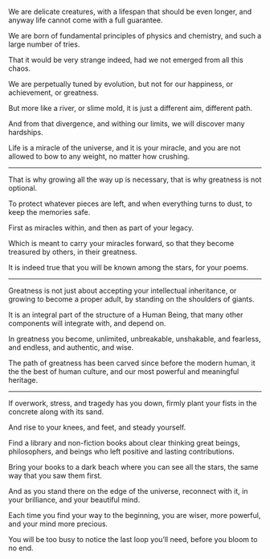 We are delicate creatures, with a lifespan that should be even longer,
and anyway life cannot come with a full guarantee.

We are born of fundamental principles of physics and chemistry,
and such a large number of tries.

That it would be very strange indeed,
had we not emerged from all this chaos.

We are perpetually tuned by evolution,
but not for our happiness, or achievement, or greatness.

But more like a river, or slime mold,
it is just a different aim, different path.

And from that divergence,
and withing our limits, we will discover many hardships.

Life is a miracle of the universe, and it is your miracle,
and you are not allowed to bow to any weight, no matter how crushing.

---

That is why growing all the way up is necessary,
that is why greatness is not optional.

To protect whatever pieces are left,
and when everything turns to dust, to keep the memories safe.

First as miracles within,
and then as part of your legacy.

Which is meant to carry your miracles forward,
so that they become treasured by others, in their greatness.

It is indeed true that you will be known among the stars,
for your poems.

---

Greatness is not just about accepting your intellectual inheritance,
or growing to become a proper adult, by standing on the shoulders of giants.

It is an integral part of the structure of a Human Being,
that many other components will integrate with, and depend on.

In greatness you become, unlimited, unbreakable, unshakable,
and fearless, and endless, and authentic, and wise.

The path of greatness has been carved since before the modern human,
it the the best of human culture, and our most powerful  and meaningful heritage.

---

If overwork, stress, and tragedy has you down,
firmly plant your fists in the concrete along with its sand.

And rise to your knees, and feet,
and steady yourself.

Find a library and non-fiction books about clear thinking great beings,
philosophers, and beings who left positive and lasting contributions.

Bring your books to a dark beach where you can see all the stars,
the same way that you saw them first.

And as you stand there on the edge of the universe,
reconnect with it, in your brilliance, and your beautiful mind.

Each time you find your way to the beginning,
you are wiser, more powerful, and your mind more precious.

You will be too busy to notice the last loop you’ll need,
before you bloom to no end.
